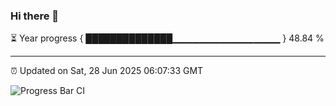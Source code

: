 ### Hi there 👋

⏳ Year progress { ██████████████▁▁▁▁▁▁▁▁▁▁▁▁▁▁▁▁ } 48.84 %

---

⏰ Updated on Sat, 28 Jun 2025 06:07:33 GMT

![Progress Bar CI](https://github.com/liununu/liununu/workflows/Progress%20Bar%20CI/badge.svg)
